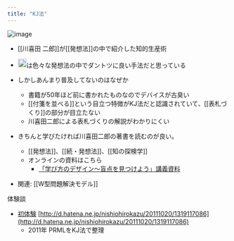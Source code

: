```yaml
---
title: "KJ法"
---
```


![image](https://gyazo.com/a4047784d6528313bad382bfccbfb356/thumb/1000)


- [[川喜田 二郎]]が[[発想法]]の中で紹介した知的生産術
- <img src='https://scrapbox.io/api/pages/nishio/nishio/icon' alt='nishio.icon' height="19.5"/>は色々な発想法の中でダントツに良い手法だと思っている
- しかしあんまり普及してないのはなぜか
    - 書籍が50年ほど前に書かれたものなのでデバイスが古臭い
    - [[付箋を並べる]]という目立つ特徴がKJ法だと認識されていて、[[表札づくり]]の部分が目立たない
    - 川喜田二郎による表札づくりの解説がわかりにくい
- きちんと学びたければ川喜田二郎の著書を読むのが良い。
    - [[発想法]]、[[続・発想法]]、[[知の探検学]]
    - オンラインの資料はこちら
        - [「学び方のデザイン〜盲点を見つけよう」講義資料](http://nhiro.org/kuds2014/)

- 関連: [[W型問題解決モデル]]

体験談
- [初体験](https://www.facebook.com/nishiohirokazu/posts/10213133710593921) [http://d.hatena.ne.jp/nishiohirokazu/20111020/1319117086](http://d.hatena.ne.jp/nishiohirokazu/20111020/1319117086)
    - 2011年 PRMLをKJ法で整理
